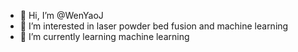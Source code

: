 - 👋 Hi, I’m @WenYaoJ
- 👀 I’m interested in laser powder bed fusion and machine learning
- 🌱 I’m currently learning machine learning
